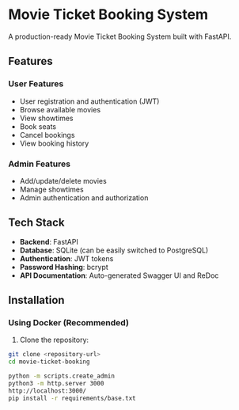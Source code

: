 # Movie Ticket Booking System

A production-ready Movie Ticket Booking System built with FastAPI.

## Features

### User Features
- User registration and authentication (JWT)
- Browse available movies
- View showtimes
- Book seats
- Cancel bookings
- View booking history

### Admin Features
- Add/update/delete movies
- Manage showtimes
- Admin authentication and authorization

## Tech Stack

- **Backend**: FastAPI
- **Database**: SQLite (can be easily switched to PostgreSQL)
- **Authentication**: JWT tokens
- **Password Hashing**: bcrypt
- **API Documentation**: Auto-generated Swagger UI and ReDoc

## Installation

### Using Docker (Recommended)

1. Clone the repository:
```bash
git clone <repository-url>
cd movie-ticket-booking

python -m scripts.create_admin
python3 -m http.server 3000
http://localhost:3000/
pip install -r requirements/base.txt